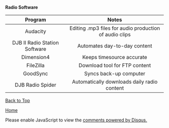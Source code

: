 <b> Radio Software </b>

| Program                           |     Notes      |
|    :---:                          |     :---:      |     
| Audacity                          |   Editing .mp3 files for audio production of audio clips             | 
| DJB II Radio Station Software     |   Automates day-to-day content             |
| Dimension4                        |   Keeps timesource accurate             | 
| FileZilla                         |   Download tool for FTP content             |
| GoodSync                          |   Syncs back-up computer           | 
| DJB Radio Spider                  |   Automatically downloads daily radio content             |      

<a href="https://shea08.github.io/radio_software">Back to Top</a>

[Home](./)

<div id="disqus_thread"></div>
<script>

/**
*  RECOMMENDED CONFIGURATION VARIABLES: EDIT AND UNCOMMENT THE SECTION BELOW TO INSERT DYNAMIC VALUES FROM YOUR PLATFORM OR CMS.
*  LEARN WHY DEFINING THESE VARIABLES IS IMPORTANT: https://disqus.com/admin/universalcode/#configuration-variables*/
/*
var disqus_config = function () {
this.page.url = "https://shea08.github.io/radio_software";  // Replace PAGE_URL with your page's canonical URL variable
this.page.identifier = "/radio_software/"; // Replace PAGE_IDENTIFIER with your page's unique identifier variable
};
*/
(function() { // DON'T EDIT BELOW THIS LINE
var d = document, s = d.createElement('script');
s.src = 'https://shea08.disqus.com/embed.js';
s.setAttribute('data-timestamp', +new Date());
(d.head || d.body).appendChild(s);
})();
</script>
<noscript>Please enable JavaScript to view the <a href="https://disqus.com/?ref_noscript">comments powered by Disqus.</a></noscript>
                            

